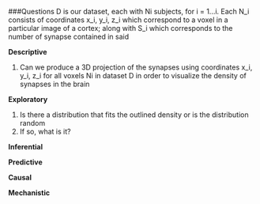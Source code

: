###Questions
D is our dataset, each with Ni subjects, for i = 1...i.
Each N_i consists of coordinates x_i, y_i, z_i which correspond to a voxel in a particular image of a cortex; along with S_i which corresponds to the number of synapse contained in said 

**Descriptive**

1. Can we produce a 3D projection of the synapses using coordinates x_i, y_i, z_i for all voxels Ni in dataset D in order to visualize the density of synapses in the brain

**Exploratory**

1. Is there a distribution that fits the outlined density or is the distribution random
2. If so, what is it?

**Inferential**

**Predictive** 

**Causal**

**Mechanistic**
